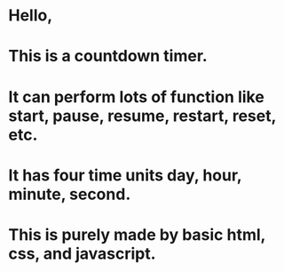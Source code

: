 # Hello,
# This is a countdown timer.
# It can perform lots of function like start, pause, resume, restart, reset, etc.
# It has four time units day, hour, minute, second.
# This is purely made by basic html, css, and javascript.